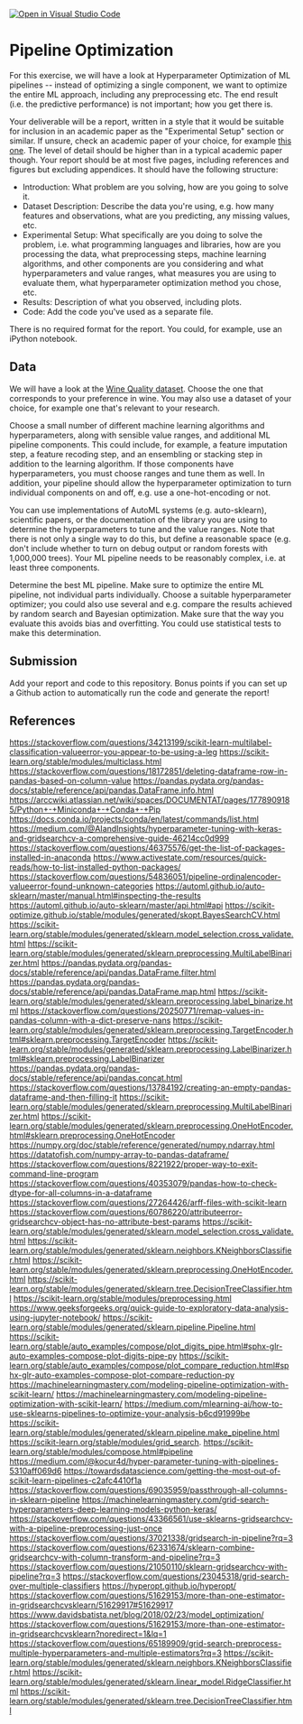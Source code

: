 [![Open in Visual Studio Code](https://classroom.github.com/assets/open-in-vscode-718a45dd9cf7e7f842a935f5ebbe5719a5e09af4491e668f4dbf3b35d5cca122.svg)](https://classroom.github.com/online_ide?assignment_repo_id=11789044&assignment_repo_type=AssignmentRepo)
# Pipeline Optimization

For this exercise, we will have a look at Hyperparameter Optimization of ML
pipelines -- instead of optimizing a single component, we want to optimize the
entire ML approach, including any preprocessing etc. The end result (i.e. the
predictive performance) is not important; how you get there is.

Your deliverable will be a report, written in a style that it
would be suitable for inclusion in an academic paper as the "Experimental
Setup" section or similar. If unsure, check an academic paper of your choice,
for example [this one](https://www.eecs.uwyo.edu/~larsko/papers/pulatov_opening_2022-1.pdf). The
level of detail should be higher than in a typical academic paper though. Your
report should be at most five pages, including references and figures but
excluding appendices. It should have the following structure:
- Introduction: What problem are you solving, how are you going to solve it.
- Dataset Description: Describe the data you're using, e.g. how many features and observations, what are you predicting, any missing values, etc.
- Experimental Setup: What specifically are you doing to solve the
        problem, i.e. what programming languages and libraries, how are you
        processing the data, what preprocessing steps, machine learning
        algorithms, and other components are you considering and what
        hyperparameters and value ranges, what measures you are using to
        evaluate them, what hyperparameter optimization method you chose, etc.
- Results: Description of what you observed, including plots.
- Code: Add the code you've used as a separate file.

There is no required format for the report. You could, for example, use an
iPython notebook.

## Data

We will have a look at the [Wine Quality
dataset](https://archive-beta.ics.uci.edu/dataset/186/wine+quality). Choose the
one that corresponds to your preference in wine. You may also use a dataset of
your choice, for example one that's relevant to your research.

Choose a small number of different machine learning algorithms and
hyperparameters, along with sensible value ranges, and additional ML pipeline components. This could include, for
example, a feature imputation step, a feature recoding step, and an ensembling
or stacking step in addition to the learning algorithm. If those components have
hyperparameters, you must choose ranges and tune them as well. In addition, your
pipeline should allow the hyperparameter optimization to turn individual
components on and off, e.g. use a one-hot-encoding or not.

You can use implementations of AutoML systems (e.g. auto-sklearn), scientific
papers, or the documentation of the library you are using to determine the
hyperparameters to tune and the value ranges. Note that there is not only a single way to do this, but define a
reasonable space (e.g. don't include whether to turn on debug output or random
forests with 1,000,000 trees). Your ML pipeline needs to be reasonably complex,
i.e. at least three components.

Determine the best ML pipeline. Make sure to optimize the entire ML pipeline,
not individual parts individually. Choose a suitable hyperparameter optimizer;
you could also use several and e.g. compare the results achieved by random
search and Bayesian optimization. Make sure that the way you evaluate this
avoids bias and overfitting. You could use statistical tests to make this
determination.

## Submission

Add your report and code to this repository. Bonus points if you can set up a
Github action to automatically run the code and generate the report!

## References
https://stackoverflow.com/questions/34213199/scikit-learn-multilabel-classification-valueerror-you-appear-to-be-using-a-leg
https://scikit-learn.org/stable/modules/multiclass.html
https://stackoverflow.com/questions/18172851/deleting-dataframe-row-in-pandas-based-on-column-value
https://pandas.pydata.org/pandas-docs/stable/reference/api/pandas.DataFrame.info.html
https://arccwiki.atlassian.net/wiki/spaces/DOCUMENTAT/pages/1778909185/Python+-+Miniconda+-+Conda+-+Pip
https://docs.conda.io/projects/conda/en/latest/commands/list.html
https://medium.com/@AIandInsights/hyperparameter-tuning-with-keras-and-gridsearchcv-a-comprehensive-guide-46214cc0d999
https://stackoverflow.com/questions/46375576/get-the-list-of-packages-installed-in-anaconda
https://www.activestate.com/resources/quick-reads/how-to-list-installed-python-packages/
https://stackoverflow.com/questions/54836051/pipeline-ordinalencoder-valueerror-found-unknown-categories
https://automl.github.io/auto-sklearn/master/manual.html#inspecting-the-results
https://automl.github.io/auto-sklearn/master/api.html#api
https://scikit-optimize.github.io/stable/modules/generated/skopt.BayesSearchCV.html
https://scikit-learn.org/stable/modules/generated/sklearn.model_selection.cross_validate.html
https://scikit-learn.org/stable/modules/generated/sklearn.preprocessing.MultiLabelBinarizer.html
https://pandas.pydata.org/pandas-docs/stable/reference/api/pandas.DataFrame.filter.html
https://pandas.pydata.org/pandas-docs/stable/reference/api/pandas.DataFrame.map.html
https://scikit-learn.org/stable/modules/generated/sklearn.preprocessing.label_binarize.html
https://stackoverflow.com/questions/20250771/remap-values-in-pandas-column-with-a-dict-preserve-nans
https://scikit-learn.org/stable/modules/generated/sklearn.preprocessing.TargetEncoder.html#sklearn.preprocessing.TargetEncoder
https://scikit-learn.org/stable/modules/generated/sklearn.preprocessing.LabelBinarizer.html#sklearn.preprocessing.LabelBinarizer
https://pandas.pydata.org/pandas-docs/stable/reference/api/pandas.concat.html
https://stackoverflow.com/questions/13784192/creating-an-empty-pandas-dataframe-and-then-filling-it
https://scikit-learn.org/stable/modules/generated/sklearn.preprocessing.MultiLabelBinarizer.html
https://scikit-learn.org/stable/modules/generated/sklearn.preprocessing.OneHotEncoder.html#sklearn.preprocessing.OneHotEncoder
https://numpy.org/doc/stable/reference/generated/numpy.ndarray.html
https://datatofish.com/numpy-array-to-pandas-dataframe/
https://stackoverflow.com/questions/8221922/proper-way-to-exit-command-line-program
https://stackoverflow.com/questions/40353079/pandas-how-to-check-dtype-for-all-columns-in-a-dataframe
https://stackoverflow.com/questions/27264426/arff-files-with-scikit-learn
https://stackoverflow.com/questions/60786220/attributeerror-gridsearchcv-object-has-no-attribute-best-params
https://scikit-learn.org/stable/modules/generated/sklearn.model_selection.cross_validate.html
https://scikit-learn.org/stable/modules/generated/sklearn.neighbors.KNeighborsClassifier.html
https://scikit-learn.org/stable/modules/generated/sklearn.preprocessing.OneHotEncoder.html
https://scikit-learn.org/stable/modules/generated/sklearn.tree.DecisionTreeClassifier.html
https://scikit-learn.org/stable/modules/preprocessing.html
https://www.geeksforgeeks.org/quick-guide-to-exploratory-data-analysis-using-jupyter-notebook/
https://scikit-learn.org/stable/modules/generated/sklearn.pipeline.Pipeline.html
https://scikit-learn.org/stable/auto_examples/compose/plot_digits_pipe.html#sphx-glr-auto-examples-compose-plot-digits-pipe-py
https://scikit-learn.org/stable/auto_examples/compose/plot_compare_reduction.html#sphx-glr-auto-examples-compose-plot-compare-reduction-py
https://machinelearningmastery.com/modeling-pipeline-optimization-with-scikit-learn/
https://machinelearningmastery.com/modeling-pipeline-optimization-with-scikit-learn/
https://medium.com/mlearning-ai/how-to-use-sklearns-pipelines-to-optimize-your-analysis-b6cd91999be
https://scikit-learn.org/stable/modules/generated/sklearn.pipeline.make_pipeline.html
https://scikit-learn.org/stable/modules/grid_search.
https://scikit-learn.org/stable/modules/compose.html#pipeline
https://medium.com/@kocur4d/hyper-parameter-tuning-with-pipelines-5310aff069d6
https://towardsdatascience.com/getting-the-most-out-of-scikit-learn-pipelines-c2afc4410f1a
https://stackoverflow.com/questions/69035959/passthrough-all-columns-in-sklearn-pipeline
https://machinelearningmastery.com/grid-search-hyperparameters-deep-learning-models-python-keras/
https://stackoverflow.com/questions/43366561/use-sklearns-gridsearchcv-with-a-pipeline-preprocessing-just-once
https://stackoverflow.com/questions/37021338/gridsearch-in-pipeline?rq=3
https://stackoverflow.com/questions/62331674/sklearn-combine-gridsearchcv-with-column-transform-and-pipeline?rq=3
https://stackoverflow.com/questions/21050110/sklearn-gridsearchcv-with-pipeline?rq=3
https://stackoverflow.com/questions/23045318/grid-search-over-multiple-classifiers
https://hyperopt.github.io/hyperopt/
https://stackoverflow.com/questions/51629153/more-than-one-estimator-in-gridsearchcvsklearn/51629917#51629917
https://www.davidsbatista.net/blog/2018/02/23/model_optimization/
https://stackoverflow.com/questions/51629153/more-than-one-estimator-in-gridsearchcvsklearn?noredirect=1&lq=1
https://stackoverflow.com/questions/65189909/grid-search-preprocess-multiple-hyperparameters-and-multiple-estimators?rq=3
https://scikit-learn.org/stable/modules/generated/sklearn.neighbors.KNeighborsClassifier.html
https://scikit-learn.org/stable/modules/generated/sklearn.linear_model.RidgeClassifier.html
https://scikit-learn.org/stable/modules/generated/sklearn.tree.DecisionTreeClassifier.html




